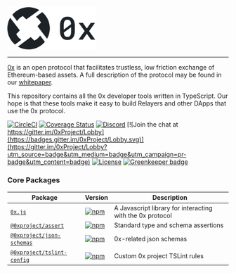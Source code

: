 <img src="https://github.com/0xProject/branding/blob/master/0x_Black_CMYK.png" width="200px" >

---

[0x][website-url] is an open protocol that facilitates trustless, low friction exchange of Ethereum-based assets. A full description of the protocol may be found in our [whitepaper][whitepaper-url].

This repository contains all the 0x developer tools written in TypeScript. Our hope is that these tools make it easy to build Relayers and other DApps that use the 0x protocol.

[website-url]: https://0xproject.com/
[whitepaper-url]: https://0xproject.com/pdfs/0x_white_paper.pdf

[![CircleCI](https://circleci.com/gh/0xProject/0x.js.svg?style=svg&circle-token=61bf7cd8c9b4e11b132089dfcffdd1be277d1e0c)](https://circleci.com/gh/0xProject/0x.js)
[![Coverage Status](https://coveralls.io/repos/github/0xProject/0x.js/badge.svg?branch=master&t=fp0cXD)](https://coveralls.io/github/0xProject/0x.js?branch=master)
[![Discord](https://img.shields.io/badge/chat-rocket.chat-yellow.svg?style=flat
)](https://chat.0xproject.com)
[![Join the chat at https://gitter.im/0xProject/Lobby](https://badges.gitter.im/0xProject/Lobby.svg)](https://gitter.im/0xProject/Lobby?utm_source=badge&utm_medium=badge&utm_campaign=pr-badge&utm_content=badge)
[![License](https://img.shields.io/badge/License-Apache%202.0-blue.svg)](https://opensource.org/licenses/Apache-2.0)
[![Greenkeeper badge](https://badges.greenkeeper.io/0xProject/0x.js.svg?token=7c22e5c72acf39d3ead8d29c5d9bb38f9096df3e643024dcedd53ab732847be1&ts=1496426342666)](https://greenkeeper.io/)

### Core Packages

| Package | Version | Description |
|--------|-------|------------|
| [`0x.js`](/packages/0x.js) | [![npm](https://img.shields.io/npm/v/0x.js.svg?maxAge=2592000)](https://www.npmjs.com/package/0x.js) | A Javascript library for interacting with the 0x protocol |
| [`@0xproject/assert`](/packages/assert) | [![npm](https://img.shields.io/npm/v/@0xproject/assert.svg?maxAge=2592000)](https://www.npmjs.com/package/@0xproject/assert) | Standard type and schema assertions |
| [`@0xproject/json-schemas`](/packages/json-schemas) | [![npm](https://img.shields.io/npm/v/@0xproject/json-schemas.svg?maxAge=2592000)](https://www.npmjs.com/package/@0xproject/json-schemas) | 0x-related json schemas |
| [`@0xproject/tslint-config`](/packages/tslint-config) | [![npm](https://img.shields.io/npm/v/@0xproject/tslint-config.svg?maxAge=2592000)](https://www.npmjs.com/package/@0xproject/tslint-config) | Custom 0x project TSLint rules |
